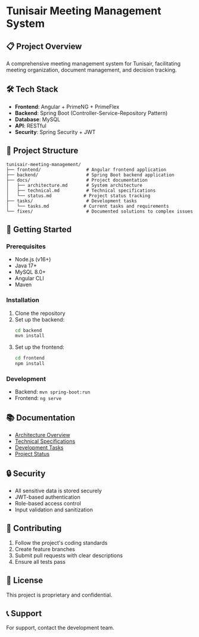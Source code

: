 # Tunisair Meeting Management System

## 📋 Project Overview
A comprehensive meeting management system for Tunisair, facilitating meeting organization, document management, and decision tracking.

## 🛠 Tech Stack
- **Frontend**: Angular + PrimeNG + PrimeFlex
- **Backend**: Spring Boot (Controller-Service-Repository Pattern)
- **Database**: MySQL
- **API**: RESTful
- **Security**: Spring Security + JWT

## 📁 Project Structure
```
tunisair-meeting-management/
├── frontend/                 # Angular frontend application
├── backend/                  # Spring Boot backend application
├── docs/                     # Project documentation
│   ├── architecture.md       # System architecture
│   ├── technical.md          # Technical specifications
│   └── status.md            # Project status tracking
├── tasks/                    # Development tasks
│   └── tasks.md             # Current tasks and requirements
└── fixes/                    # Documented solutions to complex issues
```

## 🚀 Getting Started

### Prerequisites
- Node.js (v16+)
- Java 17+
- MySQL 8.0+
- Angular CLI
- Maven

### Installation
1. Clone the repository
2. Set up the backend:
   ```bash
   cd backend
   mvn install
   ```
3. Set up the frontend:
   ```bash
   cd frontend
   npm install
   ```

### Development
- Backend: `mvn spring-boot:run`
- Frontend: `ng serve`

## 📚 Documentation
- [Architecture Overview](docs/architecture.md)
- [Technical Specifications](docs/technical.md)
- [Development Tasks](tasks/tasks.md)
- [Project Status](docs/status.md)

## 🔒 Security
- All sensitive data is stored securely
- JWT-based authentication
- Role-based access control
- Input validation and sanitization

## 🤝 Contributing
1. Follow the project's coding standards
2. Create feature branches
3. Submit pull requests with clear descriptions
4. Ensure all tests pass

## 📄 License
This project is proprietary and confidential.

## 📞 Support
For support, contact the development team. 